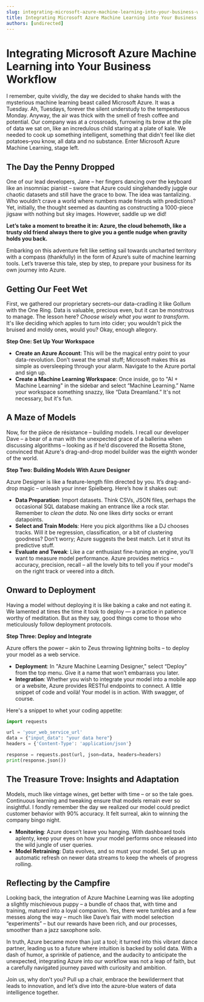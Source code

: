 ```yaml
---
slug: integrating-microsoft-azure-machine-learning-into-your-business-workflow
title: Integrating Microsoft Azure Machine Learning into Your Business Workflow
authors: [undirected]
---
```



# Integrating Microsoft Azure Machine Learning into Your Business Workflow

I remember, quite vividly, the day we decided to shake hands with the mysterious machine learning beast called Microsoft Azure. It was a Tuesday. Ah, Tuesdays, forever the silent understudy to the tempestuous Monday. Anyway, the air was thick with the smell of fresh coffee and potential. Our company was at a crossroads, furrowing its brow at the pile of data we sat on, like an incredulous child staring at a plate of kale. We needed to cook up something intelligent, something that didn't feel like diet potatoes–you know, all data and no substance. Enter Microsoft Azure Machine Learning, stage left. 

## The Day the Penny Dropped

One of our lead developers, Jane – her fingers dancing over the keyboard like an insomniac pianist – swore that Azure could singlehandedly juggle our chaotic datasets and still have the grace to bow. The idea was tantalizing. Who wouldn’t crave a world where numbers made friends with predictions? Yet, initially, the thought seemed as daunting as constructing a 1000-piece jigsaw with nothing but sky images. However, saddle up we did!

**Let’s take a moment to breathe it in: Azure, the cloud behemoth, like a trusty old friend always there to give you a gentle nudge when gravity holds you back.** 

Embarking on this adventure felt like setting sail towards uncharted territory with a compass (thankfully) in the form of Azure’s suite of machine learning tools. Let’s traverse this tale, step by step, to prepare your business for its own journey into Azure.

## Getting Our Feet Wet

First, we gathered our proprietary secrets–our data–cradling it like Gollum with the One Ring. Data is valuable, precious even, but it can be monstrous to manage. The lesson here? *Choose wisely what you want to transform*. It's like deciding which apples to turn into cider; you wouldn't pick the bruised and moldy ones, would you? Okay, enough allegory. 

**Step One: Set Up Your Workspace**

- **Create an Azure Account**: This will be the magical entry point to your data-revolution. Don’t sweat the small stuff; Microsoft makes this as simple as oversleeping through your alarm. Navigate to the Azure portal and sign up. 
- **Create a Machine Learning Workspace**: Once inside, go to "AI + Machine Learning" in the sidebar and select “Machine Learning.” Name your workspace something snazzy, like “Data Dreamland.” It's not necessary, but it's fun.
  
## A Maze of Models

Now, for the pièce de résistance – building models. I recall our developer Dave – a bear of a man with the unexpected grace of a ballerina when discussing algorithms – looking as if he’d discovered the Rosetta Stone, convinced that Azure's drag-and-drop model builder was the eighth wonder of the world.

**Step Two: Building Models With Azure Designer**

Azure Designer is like a feature-length film directed by you. It’s drag-and-drop magic – unleash your inner Spielberg. Here’s how it shakes out:

- **Data Preparation**: Import datasets. Think CSVs, JSON files, perhaps the occasional SQL database making an entrance like a rock star. Remember to *clean the data*. No one likes dirty socks or errant datapoints.
- **Select and Train Models**: Here you pick algorithms like a DJ chooses tracks. Will it be regression, classification, or a bit of clustering goodness? Don’t worry; Azure suggests the best match. Let it strut its predictive stuff.
- **Evaluate and Tweak**: Like a car enthusiast fine-tuning an engine, you’ll want to measure model performance. Azure provides metrics – accuracy, precision, recall – all the lovely bits to tell you if your model's on the right track or veered into a ditch.
  
## Onward to Deployment

Having a model without deploying it is like baking a cake and not eating it. We lamented at times the time it took to deploy — a practice in patience worthy of meditation. But as they say, good things come to those who meticulously follow deployment protocols.

**Step Three: Deploy and Integrate**

Azure offers the power – akin to Zeus throwing lightning bolts – to deploy your model as a web service. 

- **Deployment**: In "Azure Machine Learning Designer," select “Deploy” from the top menu. Give it a name that won’t embarrass you later.
- **Integration**: Whether you wish to integrate your model into a mobile app or a website, Azure provides RESTful endpoints to connect. A little snippet of code and voilà! Your model is in action. With swagger, of course.

Here's a snippet to whet your coding appetite:

```python
import requests

url = 'your_web_service_url'
data = {"input_data": "your data here"}
headers = {'Content-Type': 'application/json'}

response = requests.post(url, json=data, headers=headers)
print(response.json())
```

## The Treasure Trove: Insights and Adaptation

Models, much like vintage wines, get better with time – or so the tale goes. Continuous learning and tweaking ensure that models remain ever so insightful. I fondly remember the day we realized our model could predict customer behavior with 90% accuracy. It felt surreal, akin to winning the company bingo night.

- **Monitoring**: Azure doesn’t leave you hanging. With dashboard tools aplenty, keep your eyes on how your model performs once released into the wild jungle of user queries.
- **Model Retraining**: Data evolves, and so must your model. Set up an automatic refresh on newer data streams to keep the wheels of progress rolling.

## Reflecting by the Campfire

Looking back, the integration of Azure Machine Learning was like adopting a slightly mischievous puppy – a bundle of chaos that, with time and training, matured into a loyal companion. Yes, there were tumbles and a few messes along the way – much like Dave’s flair with model selection “experiments” – but our rewards have been rich, and our processes, smoother than a jazz saxophone solo.

In truth, Azure became more than just a tool; it turned into this vibrant dance partner, leading us to a future where intuition is backed by solid data. With a dash of humor, a sprinkle of patience, and the audacity to anticipate the unexpected, integrating Azure into our workflow was not a leap of faith, but a carefully navigated journey paved with curiosity and ambition.

Join us, why don't you? Pull up a chair, embrace the bewilderment that leads to innovation, and let’s dive into the azure-blue waters of data intelligence together.